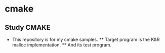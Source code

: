 cmake
=====

Study CMAKE
-----------

* This repository is for my cmake samples.
** Target program is the K&R malloc implementation.
** And its test program.

